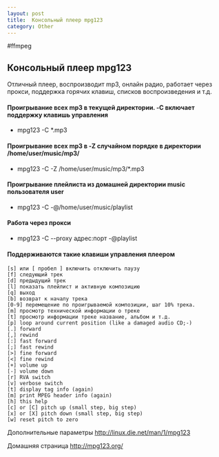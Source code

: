 ```yaml
---
layout: post
title:  Консольный плеер mpg123
category: Other
---
```


#ffmpeg 

## Консольный плеер mpg123 
Отличный плеер, воспроизводит mp3, онлайн радио, работает через прокси, поддержка горячих клавиш, списков воспроизведения и т.д.

#### Проигрывание всех mp3 в текущей директории. -C включает поддержку клавишь управления

- mpg123 -C *.mp3

#### Проигрывание всех mp3 в -Z случайном порядке в директории /home/user/music/mp3/

- mpg123 -C -Z /home/user/music/mp3/*.mp3

#### Проигрывание плейлиста из домашней директории music пользователя user

- mpg123 -C -@/home/user/music/playlist

#### Работа через прокси

- mpg123 -C --proxy адрес:порт -@playlist

#### Поддерживаются такие клавиши управления плеером
```
[s] или [ пробел ] включить отключить паузу
[f] следующий трек
[d] предыдущий трек
[l] показать плейлист и активную композицию
[q] выход
[b] возврат к началу трека
[0-9] перемещение по проигрываемой композиции, шаг 10% трека.
[m] просмотр технической информации о треке
[t] просмотр информации треке название, альбом и т.д.
[p] loop around current position (like a damaged audio CD;-)
[.] forward
[,] rewind
[:] fast forward
[;] fast rewind
[>] fine forward
[<] fine rewind
[+] volume up
[-] volume down
[r] RVA switch
[v] verbose switch
[t] display tag info (again)
[m] print MPEG header info (again)
[h] this help
[c] or [C] pitch up (small step, big step)
[x] or [X] pitch down (small step, big step)
[w] reset pitch to zero
```
Дополнительные параметры http://linux.die.net/man/1/mpg123

Домашняя страница http://mpg123.org/

